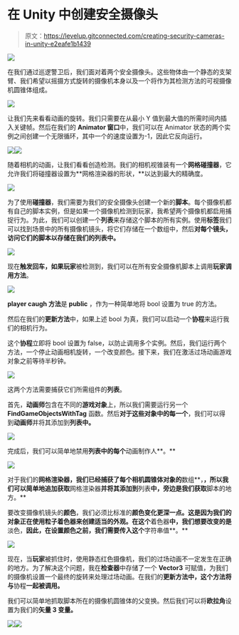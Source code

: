 # 在 Unity 中创建安全摄像头

> 原文：<https://levelup.gitconnected.com/creating-security-cameras-in-unity-e2eafe1b1439>

![](img/b66311bb2b0330e73b34deaeb01b9e30.png)

在我们通过巡逻警卫后，我们面对着两个安全摄像头。这些物体由一个静态的支架臂、我们希望以摇摄方式旋转的摄像机本身以及一个将作为其检测方法的可视摄像机圆锥体组成。

![](img/d512dc3f65e6bdd12751001fecf42023.png)

让我们先来看看动画的旋转。我们只需要在从最小 Y 值到最大值的所需时间内插入关键帧。然后在我们的 **Animator 窗口**中，我们可以在 Animator 状态的两个实例之间创建一个无限循环，其中一个的速度设置为-1，因此它反向运行。

![](img/379ae70aba9f4d7f9c1adde548885467.png)![](img/66ba2aeef4d4557189bde1dcddd2783b.png)

随着相机的动画，让我们看看创造检测。我们的相机视锥装有一个**网格碰撞器**，它允许我们将碰撞器设置为**网格渲染器的形状，**以达到最大的精确度。

![](img/d43430e4ebdb60f5a91fdfb2a16734c6.png)

为了使用**碰撞器**，我们需要为我们的安全摄像头创建一个新的**脚本**。每个摄像机都有自己的脚本实例，但是如果一个摄像机检测到玩家，我希望两个摄像机都启用捕捉行为。为此，我们可以创建一个**列表**来存储这个脚本的所有实例。使用**标签**我们可以找到场景中的所有摄像机镜头，将它们存储在一个数组中，然后**对每个镜头，**访问它们的脚本以存储在我们的**列表中。**

![](img/710e759b95d7a989899d2347cbbc04f7.png)

现在**触发回车，**如果**玩家**被检测到，我们可以在所有安全摄像机脚本上调用**玩家调用方法**。

![](img/bd87487b3e8cf9913416a48769ba6449.png)

**player caugh 方法**是 **public** ，作为一种简单地将 bool 设置为 true 的方法。

然后在我们的**更新方法**中，如果上述 bool 为真，我们可以启动一个**协程**来运行我们的相机行为。

这个**协程**立即将 bool 设置为 false，以防止调用多个实例。然后，我们运行两个方法，一个停止动画相机旋转，一个改变颜色。接下来，我们在激活过场动画游戏对象之前等待半秒钟。

![](img/8b4e7e883c2b279bbb3b487089ae3dd9.png)

这两个方法需要捕获它们所需组件的**列表**。

首先，**动画师**包含在不同的**游戏对象**上，所以我们需要运行另一个 **FindGameObjectsWithTag** 函数。然后**对于这些对象中的每一个**，我们可以得到**动画师**并将其添加到**列表中。**

![](img/e26062c237c18a6dfefcfa2b9843a6bf.png)

完成后，我们可以简单地禁用**列表中的每个**动画制作人**。**

![](img/d422a4456a97a9acaad9f449d161db11.png)

对于我们的**网格渲染器，**我们已经捕获了每个**相机圆锥体对象的**数组**，**，所以我们可以简单地追加获取**网格渲染器**并将其添加到**列表**中，旁边是我们获取**脚本的地方。**

要改变摄像机镜头的**颜色**，我们必须比标准的**颜色变化更深一点。这是因为我们的对象正在使用粒子着色器来创建适当的外观。在这个**着色器**中，我们想要改变的是**淡色，**因此，在设置颜色之前，我们需要传入这个**字符串值**。**

![](img/7dba4d4d319802d0350f51c9ebc568ab.png)

现在，当**玩家**被抓住时，使用静态红色摄像机，我们的过场动画不一定发生在正确的地方。为了解决这个问题，我在**检查器**中存储了一个 **Vector3** 可赋值，为我们的摄像机设置一个最终的旋转来处理过场动画。在我们的**更新方法中，这个方法将与**协程**一起被调用。**

我们可以简单地抓取脚本所在的摄像机圆锥体的父变换。然后我们可以将**欧拉角**设置为我们的**矢量 3 变量。**

![](img/6213246622a1936394578daa8b307e5f.png)![](img/5936e5dfff74458ef762b39371e95a2c.png)